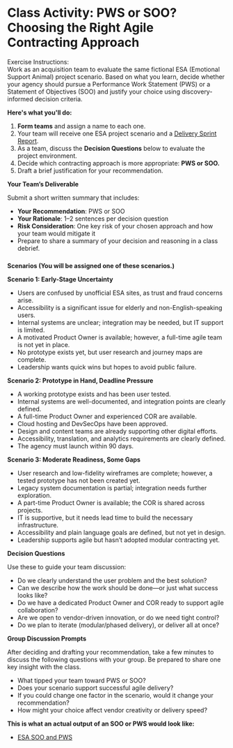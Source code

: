 # Class Activity: PWS or SOO? Choosing the Right Agile Contracting Approach

Exercise Instructions:  
Work as an acquisition team to evaluate the same fictional ESA (Emotional Support Animal) project scenario. Based on what you learn, decide whether your agency should pursue a Performance Work Statement (PWS) or a Statement of Objectives (SOO) and justify your choice using discovery-informed decision criteria.

**Here's what you'll do:**

1. **Form teams** and assign a name to each one.  
2. Your team will receive one ESA project scenario and a [Delivery Sprint Report](?tab=t.ob5aw6cmmmch).  
3. As a team, discuss the **Decision Questions** below to evaluate the project environment.  
4. Decide which contracting approach is more appropriate: **PWS or SOO.**  
5. Draft a brief justification for your recommendation.

**Your Team’s Deliverable**

Submit a short written summary that includes:

* **Your Recommendation**: PWS or SOO  
* **Your Rationale**: 1–2 sentences per decision question  
* **Risk Consideration**: One key risk of your chosen approach and how your team would mitigate it  
* Prepare to share a summary of your decision and reasoning in a class debrief.

### 

**Scenarios (You will be assigned one of these scenarios.)**

**Scenario 1: Early-Stage Uncertainty**

* Users are confused by unofficial ESA sites, as trust and fraud concerns arise.  
* Accessibility is a significant issue for elderly and non-English-speaking users.  
* Internal systems are unclear; integration may be needed, but IT support is limited.  
* A motivated Product Owner is available; however, a full-time agile team is not yet in place.  
* No prototype exists yet, but user research and journey maps are complete.  
* Leadership wants quick wins but hopes to avoid public failure.

**Scenario 2: Prototype in Hand, Deadline Pressure**

* A working prototype exists and has been user tested.  
* Internal systems are well-documented, and integration points are clearly defined.  
* A full-time Product Owner and experienced COR are available.  
* Cloud hosting and DevSecOps have been approved.  
* Design and content teams are already supporting other digital efforts.  
* Accessibility, translation, and analytics requirements are clearly defined.  
* The agency must launch within 90 days.

**Scenario 3: Moderate Readiness, Some Gaps**

* User research and low-fidelity wireframes are complete; however, a tested prototype has not been created yet.  
* Legacy system documentation is partial; integration needs further exploration.  
* A part-time Product Owner is available; the COR is shared across projects.  
* IT is supportive, but it needs lead time to build the necessary infrastructure.  
* Accessibility and plain language goals are defined, but not yet in design.  
* Leadership supports agile but hasn’t adopted modular contracting yet.

**Decision Questions**

Use these to guide your team discussion:

* Do we clearly understand the user problem and the best solution?  
* Can we describe how the work should be done—or just what success looks like?  
* Do we have a dedicated Product Owner and COR ready to support agile collaboration?  
* Are we open to vendor-driven innovation, or do we need tight control?  
* Do we plan to iterate (modular/phased delivery), or deliver all at once?

**Group Discussion Prompts**

After deciding and drafting your recommendation, take a few minutes to discuss the following questions with your group. Be prepared to share one key insight with the class.

* What tipped your team toward PWS or SOO?  
* Does your scenario support successful agile delivery?  
* If you could change one factor in the scenario, would it change your recommendation?  
* How might your choice affect vendor creativity or delivery speed?

**This is what an actual output of an SOO or PWS would look like:** 

* [ESA SOO and PWS](?tab=t.3nsjc9a80qni)
